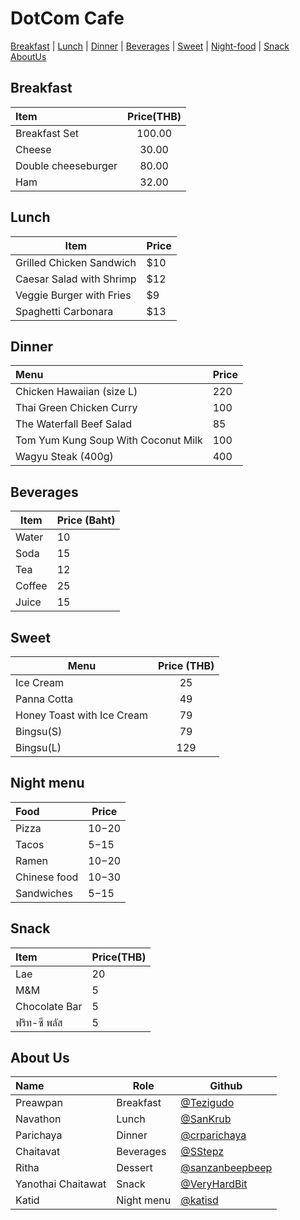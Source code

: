 # DotCom Cafe


[Breakfast](#breakfast) | [Lunch](#lunch) | [Dinner](#Dinner) | [Beverages](#beverages) | [Sweet](#sweet) |  [Night-food](#night-menu) | [Snack](#snack)
[AboutUs](#About-us)





## Breakfast

| Item                | Price(THB) |
| :------------------ | :--------: |
| Breakfast Set       |   100.00   |
| Cheese              |   30.00    |
| Double cheeseburger |   80.00    |
| Ham                 |   32.00    |

## Lunch 
| Item | Price |
|------|-------|
| Grilled Chicken Sandwich | $10 |
| Caesar Salad with Shrimp | $12 |
| Veggie Burger with Fries | $9 |
| Spaghetti Carbonara | $13 |

## Dinner
| Menu                                | Price    |
|:------------------------------------|----------|
| Chicken Hawaiian (size L)           |    220   |
| Thai Green Chicken Curry            |    100   |
| The Waterfall Beef Salad            |    85    |
| Tom Yum Kung Soup With Coconut Milk |    100   |
| Wagyu Steak  (400g)                 |    400   |

## Beverages

| Item | Price (Baht) |
|------|--------------|
| Water | 10 |
| Soda | 15 |
| Tea | 12 |
| Coffee | 25 |
| Juice | 15 |

## Sweet

| **Menu**  | **Price (THB)** |
| ------------- | :-------------: |
| Ice Cream  | 25  |
| Panna Cotta | 49 |
| Honey Toast with Ice Cream| 79 |
| Bingsu(S)| 79 |
| Bingsu(L)| 129 |

## Night menu

| Food         | Price   |
| :----------- | ------- |
| Pizza        | $10-$20 |
| Tacos        | $5-$15  |
| Ramen        | $10-$20 |
| Chinese food | $10-$30 |
| Sandwiches   | $5-$15  |

## Snack
| Item                 | Price(THB) |
|:---------------------|------------|
| Lae                  | 20         |
| M&M                  | 5          |
| Chocolate Bar        | 5          |
| ฟริท-ซี พลัส           | 5          |


## About Us
| Name      | Role      | Github          |
|:----------|-----------|-----------------|
| Preawpan | Breakfast | [@Tezigudo](https://github.com/Tezigudo) |
| Navathon | Lunch | [@SanKrub](https://github.com/Sankrub) |
| Parichaya | Dinner | [@crparichaya](https://github.com/crparichaya) |
| Chaitavat | Beverages | [@SStepz](https://github.com/SStepz) |
| Ritha | Dessert | [@sanzanbeepbeep](https://github.com/sanzanbeepbeep)|
| Yanothai Chaitawat | Snack | [@VeryHardBit](https://github.com/VeryHardBit) |
| Katid | Night menu | [@katisd](https://github.com/katisd) |
